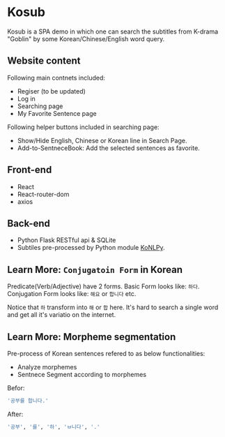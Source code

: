 # Kosub

Kosub is a SPA demo in which one can search the subtitles from K-drama "Goblin" by some Korean/Chinese/English word query.


## Website content
Following main contnets included:

- Regiser (to be updated)
- Log in
- Searching page
- My Favorite Sentence page

Following helper buttons included in searching page:

- Show/Hide English, Chinese or Korean line in Search Page.
- Add-to-SentneceBook: Add the selected sentences as favorite.

## Front-end 

- React
- React-router-dom
- axios


## Back-end

 - Python Flask RESTful api & SQLite
 - Subtiles pre-processed by Python module [KoNLPy](https://konlpy.org/en/v0.4.4/).


## Learn More: `Conjugatoin Form` in Korean

Predicate(Verb/Adjective) have 2 forms.
Basic Form looks like: `하다`.
Conjugation Form looks like: `해요` or `합니다` etc.

Notice that `하` transform into `해` or `합` here.
It's hard to search a single word and get all it's variatio on the internet.


## Learn More: Morpheme segmentation

Pre-process of Korean sentences refered to as below functionalities:
- Analyze morphemes
- Sentnece Segment according to morphemes

Befor:
```bash
'공부를 합니다.'
```

After:
```bash
'공부', '를', '하', 'ㅂ니다', '.'
```

